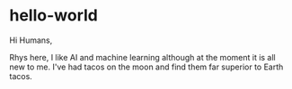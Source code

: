 # hello-world

Hi Humans,

Rhys here, I like AI and machine learning although at the moment it is all new to me.
I've had tacos on the moon and find them far superior to Earth tacos.

